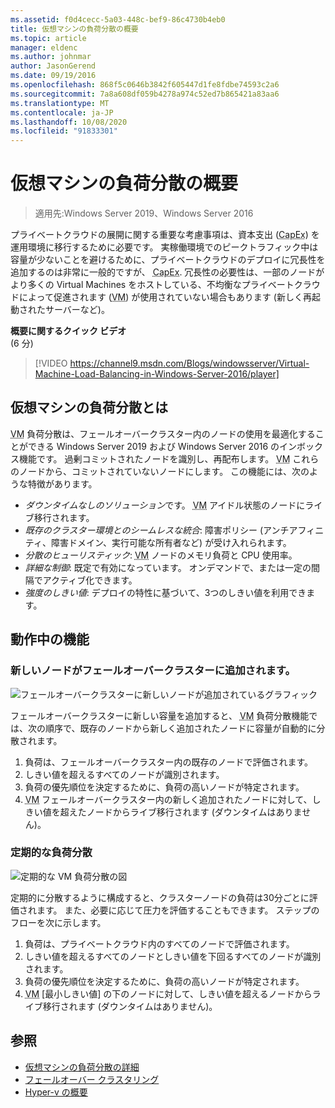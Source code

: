```yaml
---
ms.assetid: f0d4cecc-5a03-448c-bef9-86c4730b4eb0
title: 仮想マシンの負荷分散の概要
ms.topic: article
manager: eldenc
ms.author: johnmar
author: JasonGerend
ms.date: 09/19/2016
ms.openlocfilehash: 868f5c0646b3842f605447d1fe8fdbe74593c2a6
ms.sourcegitcommit: 7a8a608df059b4278a974c52ed7b865421a83aa6
ms.translationtype: MT
ms.contentlocale: ja-JP
ms.lasthandoff: 10/08/2020
ms.locfileid: "91833301"
---
```

# <a name="virtual-machine-load-balancing-overview"></a>仮想マシンの負荷分散の概要

> 適用先:Windows Server 2019、Windows Server 2016

プライベートクラウドの展開に関する重要な考慮事項は、資本支出 (<abbr title="資本支出">CapEx</abbr>) を運用環境に移行するために必要です。 実稼働環境でのピークトラフィック中は容量が少ないことを避けるために、プライベートクラウドのデプロイに冗長性を追加するのは非常に一般的ですが、 <abbr title="資本支出">CapEx</abbr>. 冗長性の必要性は、一部のノードがより多くの Virtual Machines をホストしている、不均衡なプライベートクラウドによって促進されます (<abbr title="[仮想マシン]">VM</abbr>) が使用されていない場合もあります (新しく再起動されたサーバーなど)。

<strong>概要に関するクイック ビデオ</strong><br>(6 分)<br>
> [!VIDEO https://channel9.msdn.com/Blogs/windowsserver/Virtual-Machine-Load-Balancing-in-Windows-Server-2016/player]

## <a name="what-is-virtual-machine-load-balancing"></a><a id="what-is-vm-load-balancing"></a>仮想マシンの負荷分散とは
<abbr title="仮想マシン">VM</abbr> 負荷分散は、フェールオーバークラスター内のノードの使用を最適化することができる Windows Server 2019 および Windows Server 2016 のインボックス機能です。 過剰コミットされたノードを識別し、再配布します。 <abbr title="[仮想マシン]">VM</abbr> これらのノードから、コミットされていないノードにします。 この機能には、次のような特徴があります。

* *ダウンタイムなしのソリューション*です。 <abbr title="仮想マシン">VM</abbr> アイドル状態のノードにライブ移行されます。
* *既存のクラスター環境とのシームレスな統合*: 障害ポリシー (アンチアフィニティ、障害ドメイン、実行可能な所有者など) が受け入れられます。
* *分散のヒューリスティック*: <abbr title="仮想マシン">VM</abbr> ノードのメモリ負荷と CPU 使用率。
* *詳細な制御*: 既定で有効になっています。 オンデマンドで、または一定の間隔でアクティブ化できます。
* *強度のしきい値*: デプロイの特性に基づいて、3つのしきい値を利用できます。

## <a name="the-feature-in-action"></a><a id="feature-in-action"></a>動作中の機能
### <a name="a-new-node-is-added-to-your-failover-cluster"></a><a id="new-node-added"></a>新しいノードがフェールオーバークラスターに追加されます。
![フェールオーバークラスターに新しいノードが追加されているグラフィック](media/vm-load-balancing/overview-VM-load-balancing-1.png)

フェールオーバークラスターに新しい容量を追加すると、 <abbr title="仮想マシン">VM</abbr> 負荷分散機能では、次の順序で、既存のノードから新しく追加されたノードに容量が自動的に分散されます。

1. 負荷は、フェールオーバークラスター内の既存のノードで評価されます。
2. しきい値を超えるすべてのノードが識別されます。
3. 負荷の優先順位を決定するために、負荷の高いノードが特定されます。
4. <abbr title="仮想マシン">VM</abbr> フェールオーバークラスター内の新しく追加されたノードに対して、しきい値を超えたノードからライブ移行されます (ダウンタイムはありません)。

### <a name="recurring-load-balancing"></a><a id="recurring-load-balancing"></a>定期的な負荷分散
![定期的な VM 負荷分散の図](media/vm-load-balancing/overview-VM-load-balancing-2.png)

定期的に分散するように構成すると、クラスターノードの負荷は30分ごとに評価されます。 また、必要に応じて圧力を評価することもできます。 ステップのフローを次に示します。

1. 負荷は、プライベートクラウド内のすべてのノードで評価されます。
2. しきい値を超えるすべてのノードとしきい値を下回るすべてのノードが識別されます。
3. 負荷の優先順位を決定するために、負荷の高いノードが特定されます。
4. <abbr title="仮想マシン">VM</abbr> [最小しきい値] の下のノードに対して、しきい値を超えるノードからライブ移行されます (ダウンタイムはありません)。

## <a name="see-also"></a>参照
* [仮想マシンの負荷分散の詳細](vm-load-balancing-deep-dive.md)
* [フェールオーバー クラスタリング](failover-clustering-overview.md)
* [Hyper-v の概要](../virtualization/hyper-v/Hyper-V-on-Windows-Server.md)

